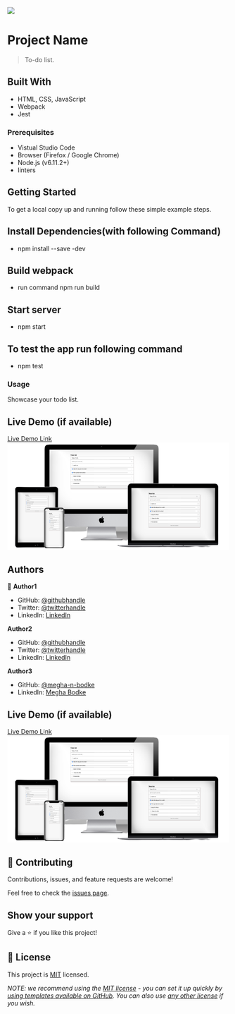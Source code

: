 ![](https://img.shields.io/badge/Microverse-blueviolet)

# Project Name

> To-do list.

## Built With

- HTML, CSS, JavaScript
- Webpack
- Jest

### Prerequisites

- Vistual Studio Code
- Browser (Firefox / Google Chrome)
- Node.js (v6.11.2+)
- linters

## Getting Started

To get a local copy up and running follow these simple example steps.

## Install Dependencies(with following Command)

- npm install --save -dev

## Build webpack

- run command npm run build

## Start server

- npm start

## To test the app run following command

- npm test

### Usage

Showcase your todo list.

## Live Demo (if available)

[Live Demo Link](https://shella12.github.io/to-do-list.github.io/dist)
![](./app_screenshot.png)

## Authors

👤 **Author1**

- GitHub: [@githubhandle](https://github.com/shella12)
- Twitter: [@twitterhandle](https://twitter.com/AyeshaA03712974)
- LinkedIn: [LinkedIn](https://www.linkedin.com/in/ayesha-arshad-a690a015a/)

**Author2**

- GitHub: [@githubhandle](mahdimahdawi)
- Twitter: [@twitterhandle](https://twitter.com/MahdiMahdawi)
- LinkedIn: [LinkedIn](https://www.linkedin.com/in/ayesha-arshad-a690a015a/)

**Author3**

- GitHub: [@megha-n-bodke](https://github.com/megha-n-bodke)
- LinkedIn: [Megha Bodke](https://www.linkedin.com/in/megha-bodke/)

## Live Demo (if available)

[Live Demo Link](https://shella12.github.io/to-do-list.github.io/dist)
![](./app_screenshot.png)

## 🤝 Contributing

Contributions, issues, and feature requests are welcome!

Feel free to check the [issues page](../../issues/).

## Show your support

Give a ⭐️ if you like this project!

## 📝 License

This project is [MIT](./LICENSE) licensed.

_NOTE: we recommend using the [MIT license](https://choosealicense.com/licenses/mit/) - you can set it up quickly by [using templates available on GitHub](https://docs.github.com/en/communities/setting-up-your-project-for-healthy-contributions/adding-a-license-to-a-repository). You can also use [any other license](https://choosealicense.com/licenses/) if you wish._
